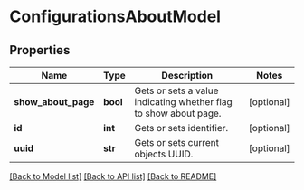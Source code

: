 # ConfigurationsAboutModel

## Properties
Name | Type | Description | Notes
------------ | ------------- | ------------- | -------------
**show_about_page** | **bool** | Gets or sets a value indicating whether flag to show about page. | [optional] 
**id** | **int** | Gets or sets identifier. | [optional] 
**uuid** | **str** | Gets or sets current objects UUID. | [optional] 

[[Back to Model list]](../README.md#documentation-for-models) [[Back to API list]](../README.md#documentation-for-api-endpoints) [[Back to README]](../README.md)



